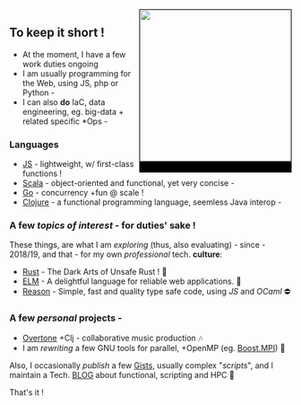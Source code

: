 <img src="https://i.pinimg.com/564x/21/1f/93/211f936681dc43bf876e241f8525c258.jpg" align="right" height="270px" style="border:1px solid black;border-bottom:20px solid black;" />

## To keep it short !

- At the moment, I have a few work duties ongoing
- I am usually programming for the Web, using JS, php or Python -
- I can also **do** IaC, data engineering, eg. big-data + related specific *Ops -

### Languages

- [JS](https://developer.mozilla.org/en-US/docs/Web/JavaScript) - lightweight, w/ first-class functions !
- [Scala](scala-lang.org/) - object-oriented and functional, yet very concise -
- [Go](https://go.dev/doc/effective_go) - concurrency +fun @ scale !
- [Clojure](https://clojure.org/) - a functional programming language, seemless Java interop -

### A few _topics of interest_ - for duties' sake !

These things, are what I am _exploring_ (thus, also evaluating) - since - 2018/19, and that - for my own _professional_ tech. **culture**:

- [Rust](https://doc.rust-lang.org/nomicon/) - The Dark Arts of Unsafe Rust ! 🤖
- [ELM](https://elm-lang.org/) - A delightful language for reliable web applications. 🌅
- [Reason](http://reasonml.github.io/) - Simple, fast and quality type safe code, using _JS_ and _OCaml_ ⛔️

### A few _personal_ projects -

- <a href="https://overtone.github.io">Overtone</a> +Clj - collaborative music production 🎶
- I am _rewriting_ a few GNU tools for parallel, +OpenMP (eg. <a href="https://theboostcpplibraries.com/parallel-programming">Boost.MPI</a>) 💨

Also, I occasionally _publish_ a few [Gists](https://gists.github.com/0xlz5), usually complex "_scripts_", and I maintain a Tech. [BLOG](high-order-coding.tumblr.com/) about functional, scripting and HPC 🏮

That's it !


<!---
0xlz5/0xlz5 is a ✨ special ✨ repository because its `README.md` (this file) appears on your GitHub profile.
You can click the Preview link to take a look at your changes.
--->
